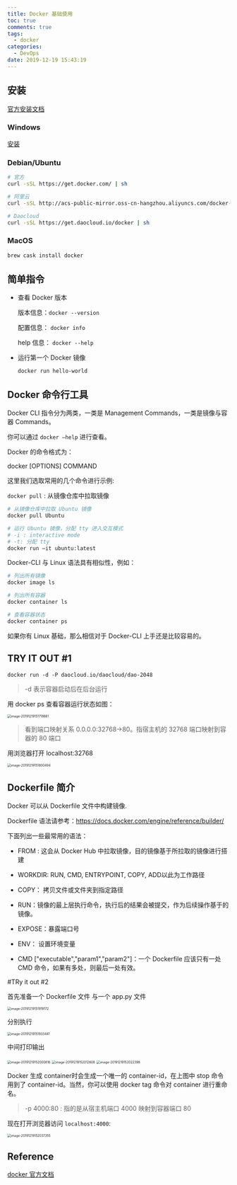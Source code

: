 ```yaml
---
title: Docker 基础使用
toc: true
comments: true
tags:
  - docker
categories:
  - DevOps
date: 2019-12-19 15:43:19
---
```


## 安装

[官方安装文档](https://docs.docker.com/install/)

### Windows

[安装](https://www.runoob.com/docker/windows-docker-install.html)

### Debian/Ubuntu

```sh
# 官方
curl -sSL https://get.docker.com/ | sh

# 阿里云
curl -sSL http://acs-public-mirror.oss-cn-hangzhou.aliyuncs.com/docker-engine/internet | sh -

# Daocloud
curl -sSL https://get.daocloud.io/docker | sh
```

### MacOS

```sh
brew cask install docker
```





## 简单指令

- 查看 Docker 版本

  版本信息：`docker --version`

  配置信息： `docker info`

  help 信息： `docker --help`

- 运行第一个 Docker 镜像

  `docker run hello-world`

## Docker 命令行工具

Docker CLI 指令分为两类，一类是 Management Commands，一类是镜像与容器 Commands。

你可以通过 `docker –help` 进行查看。

Docker 的命令格式为：

docker [OPTIONS] COMMAND

这里我们选取常用的几个命令进行示例:

`docker pull` :  从镜像仓库中拉取镜像

```sh
# 从镜像仓库中拉取 Ubuntu 镜像
docker pull Ubuntu

# 运行 Ubuntu 镜像，分配 tty 进入交互模式
# -i : interactive mode 
# -t: 分配 tty 
docker run –it ubuntu:latest
```

Docker-CLI 与 Linux 语法具有相似性，例如：

```sh
# 列出所有镜像
docker image ls 

# 列出所有容器
docker container ls

# 查看容器状态
docker container ps 
```

如果你有 Linux 基础，那么相信对于 Docker-CLI 上手还是比较容易的。



## TRY IT OUT #1

`docker run -d -P daocloud.io/daocloud/dao-2048`

> -d 表示容器启动后在后台运行

用 docker ps 查看容器运行状态如图：

<img src="https://blog-1252790741.cos.ap-shanghai.myqcloud.com/imgs/071731.png" alt="image-20191219151718661" style="zoom:50%;" />

> 看到端口映射关系 0.0.0.0:32768->80。指宿主机的 32768 端口映射到容器的 80 端口

用浏览器打开 localhost:32768

<img src="https://blog-1252790741.cos.ap-shanghai.myqcloud.com/imgs/071802.png" alt="image-20191219151800494" style="zoom:50%;" />



## Dockerfile 简介

Docker 可以从 Dockerfile 文件中构建镜像.

Dockerfile 语法请参考：https://docs.docker.com/engine/reference/builder/

下面列出一些最常用的语法：

- FROM : 这会从 Docker Hub 中拉取镜像，目的镜像基于所拉取的镜像进行搭建

- WORKDIR: RUN, CMD, ENTRYPOINT, COPY, ADD以此为工作路径

- COPY： 拷贝文件或文件夹到指定路径

- RUN：镜像的最上层执行命令，执行后的结果会被提交，作为后续操作基于的镜像。

- EXPOSE：暴露端口号

- ENV： 设置环境变量 

- CMD ["executable","param1","param2"]：一个 Dockerfile 应该只有一处 CMD 命令，如果有多处，则最后一处有效。

#TRy it out #2

首先准备一个 Dockerfile 文件 与一个 app.py 文件

<img src="https://blog-1252790741.cos.ap-shanghai.myqcloud.com/imgs/071920.png" alt="image-20191219151919172" style="zoom:50%;" />

分别执行

<img src="https://blog-1252790741.cos.ap-shanghai.myqcloud.com/imgs/071936.png" alt="image-20191219151933441" style="zoom:50%;" />

中间打印输出

<img src="https://blog-1252790741.cos.ap-shanghai.myqcloud.com/imgs/072002.png" alt="image-20191219152000816" style="zoom:50%;" />

<img src="https://blog-1252790741.cos.ap-shanghai.myqcloud.com/imgs/072016.png" alt="image-20191219152012608" style="zoom:50%;" />

<img src="https://blog-1252790741.cos.ap-shanghai.myqcloud.com/imgs/072024.png" alt="image-20191219152022398" style="zoom:50%;" />

Docker 生成 container时会生成一个唯一的 container-id，在上图中 stop 命令用到了 container-id。当然，你可以使用 docker tag 命令对 container 进行重命名。

>  -p 4000:80 : 指的是从宿主机端口 4000 映射到容器端口 80  

现在打开浏览器访问 `localhost:4000`:

<img src="https://blog-1252790741.cos.ap-shanghai.myqcloud.com/imgs/072039.png" alt="image-20191219152037355" style="zoom:50%;" />

## Reference

[docker 官方文档](https://docs.docker.com/)